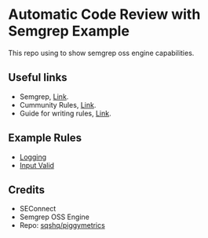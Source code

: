 # Automatic Code Review with Semgrep Example

This repo using to show semgrep oss engine capabilities.


## Useful links

- Semgrep, [Link](https://semgrep.dev/).
- Cummunity Rules, [Link](https://semgrep.dev/explore).
- Guide for writing rules, [Link](https://semgrep.dev/docs/writing-rules/overview/).


## Example Rules

- [Logging](./semgrep-rules/logging.yml)
- [Input Valid](./semgrep-rules/valid-input.yml)


## Credits

- SEConnect
- Semgrep OSS Engine
- Repo: [sqshq/piggymetrics](https://github.com/sqshq/piggymetrics)